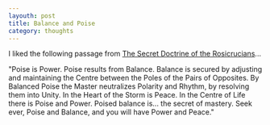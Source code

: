 ```yaml
---
layouth: post
title: Balance and Poise
category: thoughts
---
```


I liked the following passage from [The Secret Doctrine of the Rosicrucians](http://www.sacred-texts.com/sro/sdr/sdr14.htm)...

"Poise is Power. Poise results from Balance. Balance is secured by adjusting and maintaining the Centre between the Poles of the Pairs of Opposites. By Balanced Poise the Master neutralizes Polarity and Rhythm, by resolving them into Unity. In the Heart of the Storm is Peace. In the Centre of Life there is Poise and Power. Poised balance is... the secret of mastery. Seek ever, Poise and Balance, and you will have Power and Peace."
